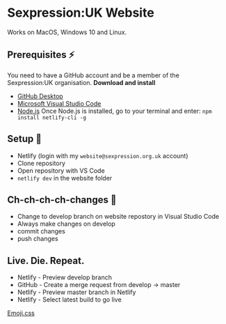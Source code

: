 # Sexpression:UK Website

Works on MacOS, Windows 10 and Linux.

## Prerequisites ⚡️
You need to have a GitHub account and be a member of the Sexpression:UK organisation.
**Download and install**
- [GitHub Desktop](https://desktop.github.com/)
- [Microsoft Visual Studio Code](https://code.visualstudio.com/)
- [Node.js](https://nodejs.org/en/)
Once Node.js is installed, go to your terminal and enter:
`npm install netlify-cli -g`

## Setup 🌈
- Netlify (login with my `website@sexpression.org.uk` account)
- Clone repository
- Open repository with VS Code
- `netlify dev` in the website folder

## Ch-ch-ch-ch-changes 💅
- Change to develop branch on website repostory in Visual Studio Code
- Always make changes on develop
- commit changes
- push changes
  
## Live. Die. Repeat.
- Netlify - Preview develop branch
- GitHub - Create a merge request from develop -> master
- Netlify - Preview master branch in Netlify
- Netlify - Select latest build to go live


[Emoji.css](https://ionicabizau.github.io/emoji.css/)